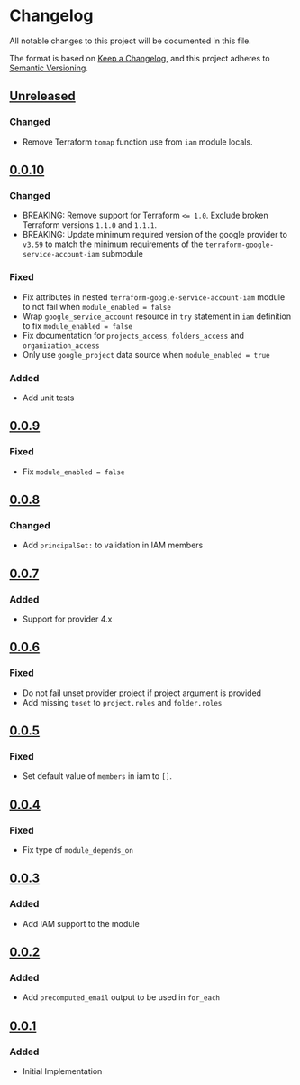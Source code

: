 # Changelog

All notable changes to this project will be documented in this file.

The format is based on [Keep a Changelog](https://keepachangelog.com/en/1.0.0/),
and this project adheres to [Semantic Versioning](https://semver.org/spec/v2.0.0.html).

## [Unreleased]

### Changed

- Remove Terraform `tomap` function use from `iam` module locals.

## [0.0.10]

### Changed

- BREAKING: Remove support for Terraform `<= 1.0`. Exclude broken Terraform versions `1.1.0` and `1.1.1`.
- BREAKING: Update minimum required version of the google provider to `v3.59` to match the minimum requirements of the `terraform-google-service-account-iam` submodule

### Fixed

- Fix attributes in nested `terraform-google-service-account-iam` module to not fail when `module_enabled = false`
- Wrap `google_service_account` resource in `try` statement in `iam` definition to fix `module_enabled = false`
- Fix documentation for `projects_access`, `folders_access` and `organization_access`
- Only use `google_project` data source when `module_enabled = true`

### Added

- Add unit tests

## [0.0.9]

### Fixed

- Fix `module_enabled = false`

## [0.0.8]

### Changed

- Add `principalSet:` to validation in IAM members

## [0.0.7]

### Added

- Support for provider 4.x

## [0.0.6]

### Fixed

- Do not fail unset provider project if project argument is provided
- Add missing `toset` to `project.roles` and `folder.roles`

## [0.0.5]

### Fixed

- Set default value of `members` in iam to `[]`.

## [0.0.4]

### Fixed

- Fix type of `module_depends_on`

## [0.0.3]

### Added

- Add IAM support to the module
## [0.0.2]

### Added

- Add `precomputed_email` output to be used in `for_each`

## [0.0.1]

### Added

- Initial Implementation

[unreleased]: https://github.com/mineiros-io/terraform-google-service-account/compare/v0.0.10...HEAD
[0.0.10]: https://github.com/mineiros-io/terraform-google-service-account/compare/v0.0.9...v0.0.10
[0.0.9]: https://github.com/mineiros-io/terraform-google-service-account/compare/v0.0.8...v0.0.9
[0.0.8]: https://github.com/mineiros-io/terraform-google-service-account/compare/v0.0.7...v0.0.8
[0.0.7]: https://github.com/mineiros-io/terraform-google-service-account/compare/v0.0.6...v0.0.7
[0.0.6]: https://github.com/mineiros-io/terraform-google-service-account/compare/v0.0.5...v0.0.6
[0.0.5]: https://github.com/mineiros-io/terraform-google-service-account/compare/v0.0.4...v0.0.5
[0.0.4]: https://github.com/mineiros-io/terraform-google-service-account/compare/v0.0.3...v0.0.4
[0.0.3]: https://github.com/mineiros-io/terraform-google-service-account/compare/v0.0.2...v0.0.3
[0.0.2]: https://github.com/mineiros-io/terraform-google-service-account/compare/v0.0.1...v0.0.2
[0.0.1]: https://github.com/mineiros-io/terraform-google-service-account/releases/tag/v0.0.1
